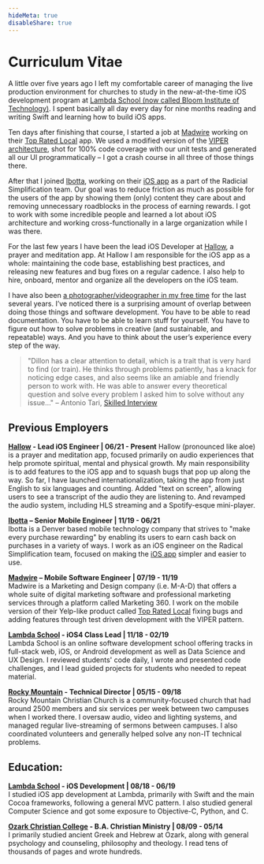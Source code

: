 ```yaml
---
hideMeta: true
disableShare: true
---
```

# Curriculum Vitae

A little over five years ago I left my comfortable career of managing the live production environment for churches to study in the new-at-the-time iOS development program at [Lambda School (now called Bloom Institute of Technology)][lambda]. I spent basically all day every day for nine months reading and writing Swift and learning how to build iOS apps.

Ten days after finishing that course, I started a job at [Madwire][madwire] working on their [Top Rated Local][trl] app. We used a modified version of the [VIPER architecture][clean-swift], shot for 100% code coverage with our unit tests and generated all our UI programmatically – I got a crash course in all three of those things there.

After that I joined [Ibotta][ibotta], working on their [iOS app][ibotta-app] as a part of the Radicial Simplification team. Our goal was to reduce friction as much as possible for the users of the app by showing them (only) content they care about and removing unnecessary roadblocks in the process of earning rewards. I got to work with some incredible people and learned a lot about iOS architecture and working cross-functionally in a large organization while I was there.

For the last few years I have been the lead iOS Developer at [Hallow][hallow], a prayer and meditation app. At Hallow I am responsible for the iOS app as a whole: maintaining the code base, establishing best practices, and releasing new features and bug fixes on a regular cadence. I also help to hire, onboard, mentor and organize all the developers on the iOS team.

I have also been [a photographer/videographer in my free time](http://light-and-lens.com) for the last several years. I’ve noticed there is a surprising amount of overlap between doing those things and software development. You have to be able to read documentation. You have to be able to learn stuff for yourself. You have to figure out how to solve problems in creative (and sustainable, and repeatable)  ways. And you have to think about the user’s experience every step of the way.

> "Dillon has a clear attention to detail, which is a trait that is very hard to find (or train). He thinks through problems patiently, has a knack for noticing edge cases, and also seems like an amiable and friendly person to work with. He was able to answer every theoretical question and solve every problem I asked him to solve without any issue…" – Antonio Tari, [Skilled Interview](https://www.skilledinc.com/report-card/2103)

## Previous Employers
**[Hallow][hallow] - Lead iOS Engineer | 06/21 - Present**
Hallow (pronounced like aloe) is a prayer and meditation app, focused primarily on audio experiences that help promote spiritual, mental and physical growth. My main responsibility is to add features to the iOS app and to squash bugs that pop up along the way. So far, I have launched internationalization, taking the app from just English to six languages and counting. Added "text on screen", allowing users to see a transcript of the audio they are listening to. And revamped the audio system, including HLS streaming and a Spotify-esque mini-player.

**[Ibotta][ibotta] – Senior Mobile Engineer | 11/19 - 06/21**  
Ibotta is a Denver based mobile technology company that strives to "make every purchase rewarding" by enabling its users to earn cash back on purchases in a variety of ways. I work as an iOS engineer on the Radical Simplification team, focused on making the [iOS app][ibotta-app] simpler and easier to use.

**[Madwire][madwire] – Mobile Software Engineer | 07/19 - 11/19**  
Madwire is a Marketing and Design company (i.e. M-A-D) that offers a whole suite of digital marketing software and professional marketing services through a platform called Marketing 360. I work on the mobile version of their Yelp-like product called [Top Rated Local][trl] fixing bugs and adding features through test driven development with the VIPER pattern.

**[Lambda School][lambda] - iOS4 Class Lead | 11/18 - 02/19**  
Lambda School is an online software development school offering tracks in full-stack web, iOS, or Android development as well as Data Science and UX Design. I reviewed students' code daily, I wrote and presented code challenges, and I lead guided projects for students who needed to repeat material.

**[Rocky Mountain](https://rocky.church/) - Technical Director | 05/15 - 09/18**  
Rocky Mountain Christian Church is a community-focused church that had around 2500 members and six services per week between two campuses when I worked there. I oversaw audio, video and lighting systems, and managed regular live-streaming of sermons between campuses. I also coordinated volunteers and generally helped solve any non-IT technical problems.

## Education:
**[Lambda School][lambda] - iOS Development | 08/18 - 06/19**  
I studied iOS app development at Lambda, primarily with Swift and the main Cocoa frameworks, following a general MVC pattern. I also studied general Computer Science and got some exposure to Objective-C, Python, and C.

**[Ozark Christian College](https://occ.edu/) - B.A. Christian Ministry | 08/09 - 05/14**  
I primarily studied ancient Greek and Hebrew at Ozark, along with general psychology and counseling, philosophy and theology. I read tens of thousands of pages and wrote hundreds.

[ibotta]: https://home.ibotta.com/
[ibotta-app]: https://apps.apple.com/us/app/ibotta/id559887125
[madwire]: https://www.madwire.com/
[lambda]: https://lambdaschool.com/
[clean-swift]: https://clean-swift.com/
[trl]: https://apps.apple.com/us/app/top-rated-local/id1270356201?uo=4
[hallow]: https://hallow.com

